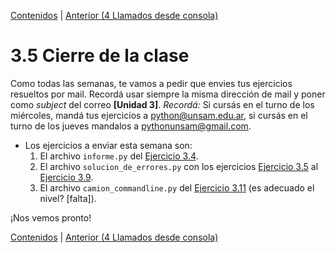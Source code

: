 [Contenidos](../Contenidos.md) \| [Anterior (4 Llamados desde consola)](04_Llamados_desde_cmd.md)

# 3.5 Cierre de la clase

Como todas las semanas, te vamos a pedir que envies tus ejercicios resueltos por mail. Recordá usar siempre la misma dirección de mail y poner como *subject* del correo **[Unidad 3]**. *Recordá:* Si cursás en el turno de los miércoles, mandá tus ejercicios a python@unsam.edu.ar, si cursás en el turno de los jueves mandalos a pythonunsam@gmail.com.

* Los ejercicios a enviar esta semana son:
    1. El archivo `informe.py` del [Ejercicio 3.4](../03_Contenedores_y_Errores/02_Contenedores.md#ejercicio-34-balances).
    2. El archivo `solucion_de_errores.py` con los ejercicios [Ejercicio 3.5](../03_Contenedores_y_Errores/03_Bugs.md#ejercicio-35-semantica) al [Ejercicio 3.9](../03_Contenedores_y_Errores/03_Bugs.md#ejercicio-39-pisando-memoria).
    3. El archivo `camion_commandline.py` del [Ejercicio 3.11](../03_Contenedores_y_Errores/04_Llamados_desde_cmd.md#ejercicio-311-ejecucion-desde-la-linea-de-comandos-con-parametros) (es adecuado el nivel? [falta]).
    
¡Nos vemos pronto!


[Contenidos](../Contenidos.md) \| [Anterior (4 Llamados desde consola)](04_Llamados_desde_cmd.md)

